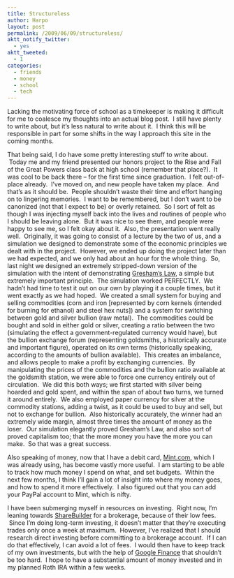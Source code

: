 ```yaml
---
title: Structureless
author: Harpo
layout: post
permalink: /2009/06/09/structureless/
aktt_notify_twitter:
  - yes
aktt_tweeted:
  - 1
categories:
  - friends
  - money
  - school
  - tech
---
```

Lacking the motivating force of school as a timekeeper is making it difficult for me to coalesce my thoughts into an actual blog post.  I still have plenty to write about, but it&#8217;s less natural to write about it.  I think this will be responsible in part for some shifts in the way I approach this site in the coming months.

That being said, I do have some pretty interesting stuff to write about.  Today me and my friend presented our honors project to the Rise and Fall of the Great Powers class back at high school (remember that place?).  It was cool to be back there – for the first time since graduation.  I felt out-of-place already.  I&#8217;ve moved on, and new people have taken my place.  And that&#8217;s as it should be.  People shouldn&#8217;t waste their time and effort hanging on to lingering memories.  I want to be remembered, but I don&#8217;t want to be canonized (not that I expect to be) or overly retained.  So I sort of felt as though I was injecting myself back into the lives and routines of people who I should be leaving alone.  But it was nice to see them, and people were happy to see me, so I felt okay about it.  Also, the presentation went really well.  Originally, it was going to consist of a lecture by the two of us, and a simulation we designed to demonstrate some of the economic principles we dealt with in the project.  However, we ended up doing the project later than we had expected, and we only had about an hour for the whole thing.  So, last night we designed an extremely stripped-down version of the simulation with the intent of demonstrating <a href="http://en.wikipedia.org/wiki/Gresham%27s_law" target="_blank">Gresham&#8217;s Law</a>, a simple but extremely important principle.  The simulation worked PERFECTLY.  We hadn&#8217;t had time to test it out on our own by playing it a couple times, but it went exactly as we had hoped.  We created a small system for buying and selling commodities (corn and iron [represented by corn kernels (intended for burning for ethanol) and steel hex nuts]) and a system for switching between gold and silver bullion (raw metal).  The commodities could be bought and sold in either gold or silver, creating a ratio between the two (simulating the effect a government-regulated currency would have), but the bullion exchange forum (representing goldsmiths, a historically accurate and important figure), operated on its own terms (historically speaking, according to the amounts of bullion available).  This creates an imbalance, and allows people to make a profit by exchanging currencies.  By manipulating the prices of the commodities and the bullion ratio available at the goldsmith station, we were able to force one currency entirely out of circulation.  We did this both ways; we first started with silver being hoarded and gold spent, and within the span of about two turns, we turned it around entirely.  We also employed paper currency for silver at the commodity stations, adding a twist, as it could be used to buy and sell, but not to exchange for bullion.  Also historically accurately, the winner had an extremely wide margin, almost three times the amount of money as the loser.  Our simulation elegantly proved Gresham&#8217;s Law, and also sort of proved capitalism too; that the more money you have the more you can make.  So that was a great success.

Also speaking of money, now that I have a debit card, <a href="http://en.wikipedia.org/wiki/Gresham%27s_law" target="_blank">Mint.com</a>, which I was already using, has become vastly more useful.  I am starting to be able to track how much money I spend on what, and set budgets.  Within the next few months, I think I&#8217;ll gain a lot of insight into where my money goes, and how to spend it more effectively.  I also figured out that you can add your PayPal account to Mint, which is nifty.

I have been submerging myself in resources on investing.  Right now, I&#8217;m leaning towards <a href="http://sharebuilder.com" target="_blank">ShareBuilder</a> for a brokerage, because of their low fees.  Since I&#8217;m doing long-term investing, it doesn&#8217;t matter that they&#8217;re executing trades only once a week at maximum.  However, I&#8217;ve realized that I should research direct investing before committing to a brokerage account.  If I can do that effectively, I can avoid a lot of fees.  I would then have to keep track of my own investments, but with the help of <a href="http://google.com/finance" target="_blank">Google Finance</a> that shouldn&#8217;t be too hard.  I hope to have a substantial amount of money invested and in my planned Roth IRA within a few weeks.
